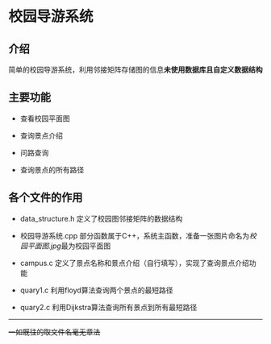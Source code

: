 # 校园导游系统

## 介绍

简单的校园导游系统，利用邻接矩阵存储图的信息**未使用数据库且自定义数据结构**

## 主要功能

* 查看校园平面图

* 查询景点介绍
* 问路查询
* 查询景点的所有路径

## 各个文件的作用

* data_structure.h   定义了校园图邻接矩阵的数据结构

* 校园导游系统.cpp   部分函数属于C++，系统主函数，准备一张图片命名为*校园平面图.jpg*最为校园平面图
* campus.c   定义了景点名称和景点介绍（自行填写），实现了查询景点介绍功能
* quary1.c   利用floyd算法查询两个景点的最短路径
* quary2.c   利用Dijkstra算法查询所有景点到所有最短路径

---

~~一如既往的取文件名毫无章法~~

